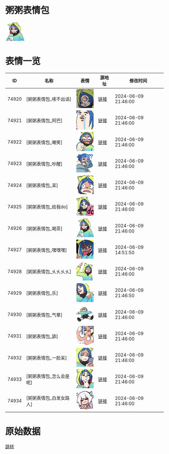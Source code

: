 # 粥粥表情包

<img src="./cover.png" height="60" alt="cover" />

# 表情一览

|ID|名称|表情|源地址|修改时间|
|----|----|----|----|----|
|74920|[粥粥表情包_嗦不出话]|<img src="./pic/074920_%5B粥粥表情包_嗦不出话%5D.png" height="60" alt="嗦不出话"/>|[链接](https://i0.hdslb.com/bfs/garb/8abd24180f76e924226c945a35981c7be42bcf88.png)|2024-06-09 21:46:00|
|74921|[粥粥表情包_阿巴]|<img src="./pic/074921_%5B粥粥表情包_阿巴%5D.png" height="60" alt="阿巴"/>|[链接](https://i0.hdslb.com/bfs/garb/49207b3464570878708a5c826b3cf478aeda9841.png)|2024-06-09 21:46:00|
|74922|[粥粥表情包_嘲笑]|<img src="./pic/074922_%5B粥粥表情包_嘲笑%5D.png" height="60" alt="嘲笑"/>|[链接](https://i0.hdslb.com/bfs/garb/d2d4eb0bd8dabe13ebfc0f79acacc2e2b79d1a74.png)|2024-06-09 21:46:00|
|74923|[粥粥表情包_吵醒]|<img src="./pic/074923_%5B粥粥表情包_吵醒%5D.png" height="60" alt="吵醒"/>|[链接](https://i0.hdslb.com/bfs/garb/560c08faaaf3b10b426365bc1d61827e8064ee00.png)|2024-06-09 21:46:00|
|74924|[粥粥表情包_呆]|<img src="./pic/074924_%5B粥粥表情包_呆%5D.png" height="60" alt="呆"/>|[链接](https://i0.hdslb.com/bfs/garb/c49fcef0d94a6353877299cefa495140978aa431.png)|2024-06-09 21:46:00|
|74925|[粥粥表情包_给我do]|<img src="./pic/074925_%5B粥粥表情包_给我do%5D.png" height="60" alt="给我do"/>|[链接](https://i0.hdslb.com/bfs/garb/2a54a93fabb5b582ea2ceca9985c2fcc9bca9e49.png)|2024-06-09 21:46:00|
|74926|[粥粥表情包_喝茶]|<img src="./pic/074926_%5B粥粥表情包_喝茶%5D.png" height="60" alt="喝茶"/>|[链接](https://i0.hdslb.com/bfs/garb/19409b46c4144b01f8859daf27d7e00ae710c5a8.png)|2024-06-09 21:46:00|
|74927|[粥粥表情包_嘿嘿嘿]|<img src="./pic/074927_%5B粥粥表情包_嘿嘿嘿%5D.png" height="60" alt="嘿嘿嘿"/>|[链接](https://i0.hdslb.com/bfs/garb/d2c586bff9325e547e421110c07f21e9b9bb37ec.png)|2024-06-09 14:51:50|
|74928|[粥粥表情包_乆乆乆乆]|<img src="./pic/074928_%5B粥粥表情包_乆乆乆乆%5D.png" height="60" alt="乆乆乆乆"/>|[链接](https://i0.hdslb.com/bfs/garb/07b97a6214c6b7d271d347c0a56bdc27cd478d2f.png)|2024-06-09 21:46:00|
|74929|[粥粥表情包_乐]|<img src="./pic/074929_%5B粥粥表情包_乐%5D.png" height="60" alt="乐"/>|[链接](https://i0.hdslb.com/bfs/garb/8940197112b55d802971dc537d1691467a693a99.png)|2024-06-09 21:46:50|
|74930|[粥粥表情包_气晕]|<img src="./pic/074930_%5B粥粥表情包_气晕%5D.png" height="60" alt="气晕"/>|[链接](https://i0.hdslb.com/bfs/garb/3e5ee55c448e181361735ff9723f9640a11a8c53.png)|2024-06-09 21:46:00|
|74931|[粥粥表情包_舔]|<img src="./pic/074931_%5B粥粥表情包_舔%5D.png" height="60" alt="舔"/>|[链接](https://i0.hdslb.com/bfs/garb/0c4d96fffd9ae44a40e6450d7b048b105a23e488.png)|2024-06-09 21:46:00|
|74932|[粥粥表情包_一脸呆]|<img src="./pic/074932_%5B粥粥表情包_一脸呆%5D.png" height="60" alt="一脸呆"/>|[链接](https://i0.hdslb.com/bfs/garb/c5afd66eba1f9d84c7a40266a3698599aa38615a.png)|2024-06-09 21:46:00|
|74933|[粥粥表情包_怎么会是呢]|<img src="./pic/074933_%5B粥粥表情包_怎么会是呢%5D.png" height="60" alt="怎么会是呢"/>|[链接](https://i0.hdslb.com/bfs/garb/ed93f07bbb8660f4dc53dfa487b62fefcd6bd4ff.png)|2024-06-09 21:46:00|
|74934|[粥粥表情包_白发女路人]|<img src="./pic/074934_%5B粥粥表情包_白发女路人%5D.png" height="60" alt="白发女路人"/>|[链接](https://i0.hdslb.com/bfs/garb/5a8bd4cfa933c2d597cb33d5e20e9ee102cb0a0b.png)|2024-06-09 21:46:00|

# 原始数据

[跳转](./raw.json)

